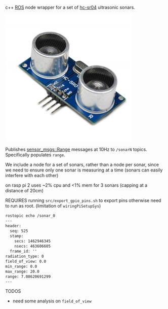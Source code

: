 c++ [ROS](http://www.ros.org/) node wrapper for a set of [hc-sr04](http://www.micropik.com/PDF/HCSR04.pdf) ultrasonic sonars.

![hc-sr04](hc_sr04.jpg)

Publishes [sensor_msgs::Range](http://docs.ros.org/jade/api/sensor_msgs/html/msg/Range.html) messages at 10Hz to `/sonarN` topics. Specifically populates `range`.

We include a node for a set of sonars, rather than a node per sonar, since we need to ensure only one sonar is measuring at a time (sonars can easily interfere with each other)

on rasp pi 2 uses ~2% cpu and <1% mem for 3 sonars (capping at a distance of 20cm)

REQUIRES running `src/export_gpio_pins.sh` to export pins otherwise need to run as root. (limitation of `wiringPiSetupSys`)

````
rostopic echo /sonar_0
---
header:
  seq: 525
  stamp:
    secs: 1462946345
    nsecs: 463606605
  frame_id: ''
radiation_type: 0
field_of_view: 0.0
min_range: 0.0
max_range: 20.0
range: 7.08620691299
---
````		    

TODOS
* need some analysis on `field_of_view`